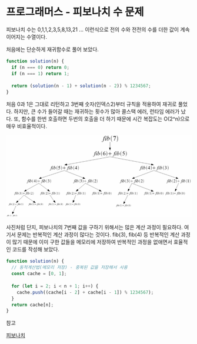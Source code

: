 # 프로그래머스 - 피보나치 수 문제

피보나치 수는 0,1,1,2,3,5,8,13,21 ... 이런식으로 전의 수와 전전의 수를 더한 값이 계속 이어지는 수열이다.

처음에는 단순하게 재귀함수로 풀어 보았다.

```jsx
function solution(n) {
  if (n === 0) return 0;
  if (n === 1) return 1;

  return (solution(n - 1) + solution(n - 2)) % 1234567;
}
```

처음 0과 1은 그대로 리턴하고 3번째 숫자(인덱스2)부터 규칙을 적용하여 재귀로 풀었다. 하지만, 큰 수가 들어갈 때는 재귀하는 횟수가 많아 콜스택 에러, 런타임 에러가 났다. 또, 함수를 한번 호출하면 두번의 호출을 더 하기 때문에 시간 복잡도는 O(2^n)으로 매우 비효율적이다.

<img src="./images/fibbonacci-recurisive.png">

사진처럼 단지, 피보나치의 7번째 값을 구하기 위해서는 많은 계산 과정이 필요하다. 여기서 문제는 반복적인 계산 과정이 많다는 것이다. fib(3), fib(4) 등 반복적인 계산 과정이 많기 때문에 이미 구한 값들을 메모리에 저장하여 반복적인 과정을 없애면서 효율적인 코드를 작성해 보았다.

```jsx
function solution(n) {
  // 동적계산법(메모리 저장) - 중복된 값을 저장해서 사용
  const cache = [0, 1];

  for (let i = 2; i < n + 1; i++) {
    cache.push((cache[i - 2] + cache[i - 1]) % 1234567);
  }
  return cache[n];
}
```

참고

[피보나치](https://shoark7.github.io/programming/algorithm/%ED%94%BC%EB%B3%B4%EB%82%98%EC%B9%98-%EC%95%8C%EA%B3%A0%EB%A6%AC%EC%A6%98%EC%9D%84-%ED%95%B4%EA%B2%B0%ED%95%98%EB%8A%94-5%EA%B0%80%EC%A7%80-%EB%B0%A9%EB%B2%95.html)
